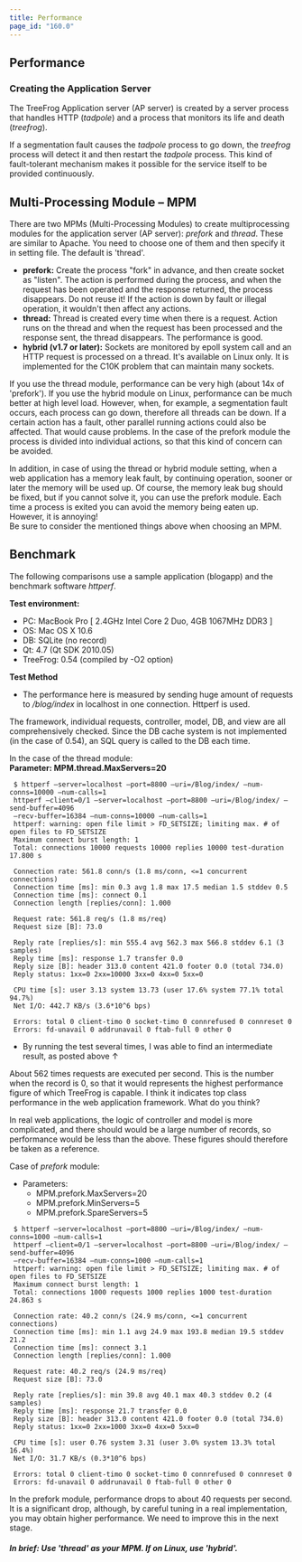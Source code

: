 ```yaml
---
title: Performance
page_id: "160.0"
---
```


## Performance

### Creating the Application Server

The TreeFrog Application server (AP server) is created by a server process that handles HTTP (*tadpole*) and a process that monitors its life and death (*treefrog*).

If a segmentation fault causes the *tadpole* process to go down, the *treefrog* process will detect it and then restart the *tadpole* process. This kind of fault-tolerant mechanism makes it possible for the service itself to be provided continuously.

## Multi-Processing Module – MPM

There are two MPMs (Multi-Processing Modules) to create multiprocessing modules for the application server (AP server): *prefork* and *thread*. These are similar to Apache. You need to choose one of them and then specify it in setting file. The default is 'thread'.

* **prefork:** Create the process "fork" in advance, and then create socket as "listen". The action is performed during the process, and when the request has been operated and the response returned, the process disappears. Do not reuse it! If the action is down by fault or illegal operation, it wouldn't then affect any actions.
* **thread:** Thread is created every time when there is a request. Action runs on the thread and when the request has been processed and the response sent, the thread disappears. The performance is good.
* **hybrid (v1.7 or later):** Sockets are monitored by epoll system call and an HTTP request is processed on a thread. It's available on Linux only. It is implemented for the C10K problem that can maintain many sockets.

If you use the thread module, performance can be very high (about 14x of 'prefork'). If you use the hybrid module on Linux, performance can be much better at high level load. However, when, for example, a segmentation fault occurs, each process can go down, therefore all threads can be down. If a certain action has a fault, other parallel running actions could also be affected. That would cause problems. In the case of the prefork module the process is divided into individual actions, so that this kind of concern can be avoided.

In addition, in case of using the thread or hybrid module setting, when a web application has a memory leak fault, by continuing operation, sooner or later the memory will be used up. Of course, the memory leak bug should be fixed, but if you cannot solve it, you can use the prefork module. Each time a process is exited you can avoid the memory being eaten up. However, it is annoying!<br>
Be sure to consider the mentioned things above when choosing an MPM.

## Benchmark

The following comparisons use a sample application (blogapp) and the benchmark software *httperf*.

**Test environment:**

* PC: MacBook Pro [ 2.4GHz Intel Core 2 Duo, 4GB 1067MHz DDR3 ]
* OS: Mac OS X 10.6
* DB: SQLite (no record)
* Qt: 4.7 (Qt SDK 2010.05)
* TreeFrog: 0.54 (compiled by -O2 option)

**Test Method**

* The performance here is measured by sending huge amount of requests to */blog/index* in localhost in one connection. Httperf is used.

The framework, individual requests, controller, model, DB, and view are all comprehensively checked. Since the DB cache system is not implemented (in the case of 0.54), an SQL query is called to the DB each time.

In the case of the thread module:<br>
**Parameter: MPM.thread.MaxServers=20**

```
 $ httperf –server=localhost –port=8800 –uri=/Blog/index/ –num-conns=10000 –num-calls=1
 httperf –client=0/1 –server=localhost –port=8800 –uri=/Blog/index/ –send-buffer=4096
 –recv-buffer=16384 –num-conns=10000 –num-calls=1
 httperf: warning: open file limit > FD_SETSIZE; limiting max. # of open files to FD_SETSIZE
 Maximum connect burst length: 1
 Total: connections 10000 requests 10000 replies 10000 test-duration 17.800 s

 Connection rate: 561.8 conn/s (1.8 ms/conn, <=1 concurrent connections)
 Connection time [ms]: min 0.3 avg 1.8 max 17.5 median 1.5 stddev 0.5
 Connection time [ms]: connect 0.1
 Connection length [replies/conn]: 1.000

 Request rate: 561.8 req/s (1.8 ms/req)
 Request size [B]: 73.0

 Reply rate [replies/s]: min 555.4 avg 562.3 max 566.8 stddev 6.1 (3 samples)
 Reply time [ms]: response 1.7 transfer 0.0
 Reply size [B]: header 313.0 content 421.0 footer 0.0 (total 734.0)
 Reply status: 1xx=0 2xx=10000 3xx=0 4xx=0 5xx=0

 CPU time [s]: user 3.13 system 13.73 (user 17.6% system 77.1% total 94.7%)
 Net I/O: 442.7 KB/s (3.6*10^6 bps)

 Errors: total 0 client-timo 0 socket-timo 0 connrefused 0 connreset 0
 Errors: fd-unavail 0 addrunavail 0 ftab-full 0 other 0
```

* By running the test several times, I was able to find an intermediate result, as posted above ↑

About 562 times requests are executed per second. This is the number when the record is 0, so that it would represents the highest performance figure of which TreeFrog is capable. I think it indicates top class performance in the web application framework. What do you think?

In real web applications, the logic of controller and model is more complicated, and there should would be a large number of records, so performance would be less than the above. These figures should therefore be taken as a reference.

Case of *prefork* module:

* Parameters:
    - MPM.prefork.MaxServers=20
    - MPM.prefork.MinServers=5
    - MPM.prefork.SpareServers=5

```
 $ httperf –server=localhost –port=8800 –uri=/Blog/index/ –num-conns=1000 –num-calls=1
 httperf –client=0/1 –server=localhost –port=8800 –uri=/Blog/index/ –send-buffer=4096
 –recv-buffer=16384 –num-conns=1000 –num-calls=1
 httperf: warning: open file limit > FD_SETSIZE; limiting max. # of open files to FD_SETSIZE
 Maximum connect burst length: 1
 Total: connections 1000 requests 1000 replies 1000 test-duration 24.863 s

 Connection rate: 40.2 conn/s (24.9 ms/conn, <=1 concurrent connections)
 Connection time [ms]: min 1.1 avg 24.9 max 193.8 median 19.5 stddev 21.2
 Connection time [ms]: connect 3.1
 Connection length [replies/conn]: 1.000

 Request rate: 40.2 req/s (24.9 ms/req)
 Request size [B]: 73.0

 Reply rate [replies/s]: min 39.8 avg 40.1 max 40.3 stddev 0.2 (4 samples)
 Reply time [ms]: response 21.7 transfer 0.0
 Reply size [B]: header 313.0 content 421.0 footer 0.0 (total 734.0)
 Reply status: 1xx=0 2xx=1000 3xx=0 4xx=0 5xx=0

 CPU time [s]: user 0.76 system 3.31 (user 3.0% system 13.3% total 16.4%)
 Net I/O: 31.7 KB/s (0.3*10^6 bps)

 Errors: total 0 client-timo 0 socket-timo 0 connrefused 0 connreset 0
 Errors: fd-unavail 0 addrunavail 0 ftab-full 0 other 0
```

In the prefork module, performance drops to about 40 requests per second. It is a significant drop, although, by careful tuning in a real implementation, you may obtain higher performance. We need to improve this in the next stage.

##### In brief: Use 'thread' as your MPM. If on Linux, use 'hybrid'.
